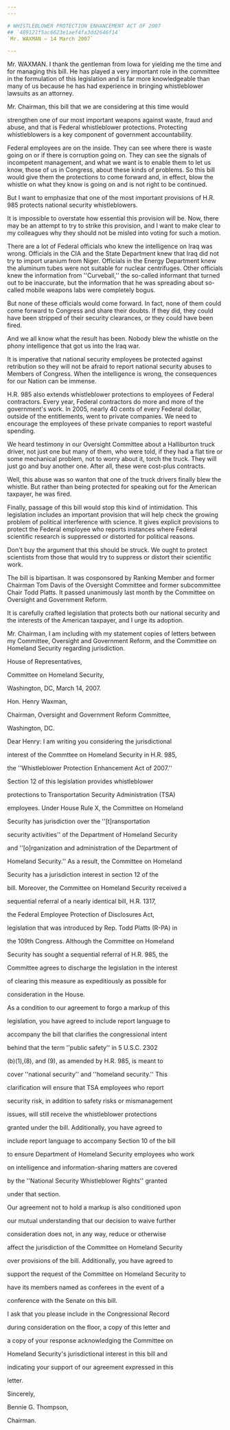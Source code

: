 ```yaml
---
---

# WHISTLEBLOWER PROTECTION ENHANCEMENT ACT OF 2007
## `489121f5ac6623e1aef4fa3dd2646f14`
`Mr. WAXMAN — 14 March 2007`

---
```



Mr. WAXMAN. I thank the gentleman from Iowa for yielding me the time 
and for managing this bill. He has played a very important role in the 
committee in the formulation of this legislation and is far more 
knowledgeable than many of us because he has had experience in bringing 
whistleblower lawsuits as an attorney.

Mr. Chairman, this bill that we are considering at this time would


strengthen one of our most important weapons against waste, fraud and 
abuse, and that is Federal whistleblower protections. Protecting 
whistleblowers is a key component of government accountability.

Federal employees are on the inside. They can see where there is 
waste going on or if there is corruption going on. They can see the 
signals of incompetent management, and what we want is to enable them 
to let us know, those of us in Congress, about these kinds of problems. 
So this bill would give them the protections to come forward and, in 
effect, blow the whistle on what they know is going on and is not right 
to be continued.

But I want to emphasize that one of the most important provisions of 
H.R. 985 protects national security whistleblowers.



It is impossible to overstate how essential this provision will be. 
Now, there may be an attempt to try to strike this provision, and I 
want to make clear to my colleagues why they should not be misled into 
voting for such a motion.

There are a lot of Federal officials who knew the intelligence on 
Iraq was wrong. Officials in the CIA and the State Department knew that 
Iraq did not try to import uranium from Niger. Officials in the Energy 
Department knew the aluminum tubes were not suitable for nuclear 
centrifuges. Other officials knew the information from ''Curveball,'' 
the so-called informant that turned out to be inaccurate, but the 
information that he was spreading about so-called mobile weapons labs 
were completely bogus.

But none of these officials would come forward. In fact, none of them 
could come forward to Congress and share their doubts. If they did, 
they could have been stripped of their security clearances, or they 
could have been fired.

And we all know what the result has been. Nobody blew the whistle on 
the phony intelligence that got us into the Iraq war.

It is imperative that national security employees be protected 
against retribution so they will not be afraid to report national 
security abuses to Members of Congress. When the intelligence is wrong, 
the consequences for our Nation can be immense.

H.R. 985 also extends whistleblower protections to employees of 
Federal contractors. Every year, Federal contractors do more and more 
of the government's work. In 2005, nearly 40 cents of every Federal 
dollar, outside of the entitlements, went to private companies. We need 
to encourage the employees of these private companies to report 
wasteful spending.

We heard testimony in our Oversight Committee about a Halliburton 
truck driver, not just one but many of them, who were told, if they had 
a flat tire or some mechanical problem, not to worry about it, torch 
the truck. They will just go and buy another one. After all, these were 
cost-plus contracts.

Well, this abuse was so wanton that one of the truck drivers finally 
blew the whistle. But rather than being protected for speaking out for 
the American taxpayer, he was fired.

Finally, passage of this bill would stop this kind of intimidation. 
This legislation includes an important provision that will help check 
the growing problem of political interference with science. It gives 
explicit provisions to protect the Federal employee who reports 
instances where Federal scientific research is suppressed or distorted 
for political reasons.

Don't buy the argument that this should be struck. We ought to 
protect scientists from those that would try to suppress or distort 
their scientific work.

The bill is bipartisan. It was cosponsored by Ranking Member and 
former Chairman Tom Davis of the Oversight Committee and former 
subcommittee Chair Todd Platts. It passed unanimously last month by the 
Committee on Oversight and Government Reform.

It is carefully crafted legislation that protects both our national 
security and the interests of the American taxpayer, and I urge its 
adoption.

Mr. Chairman, I am including with my statement copies of letters 
between my Committee, Oversight and Government Reform, and the 
Committee on Homeland Security regarding jurisdiction.





















 House of Representatives,

















 Committee on Homeland Security,


















 Washington, DC, March 14, 2007.


 Hon. Henry Waxman,


 Chairman, Oversight and Government Reform Committee, 




 Washington, DC.



 Dear Henry: I am writing you considering the jurisdictional 


 interest of the Commttee on Homeland Security in H.R. 985, 


 the ''Whistleblower Protection Enhancement Act of 2007.'' 


 Section 12 of this legislation provides whistleblower 


 protections to Transportation Security Administration (TSA) 


 employees. Under House Rule X, the Committee on Homeland 


 Security has jurisdiction over the ''[t]ransportation 


 security activities'' of the Department of Homeland Security 


 and ''[o]rganization and administration of the Department of 


 Homeland Security.'' As a result, the Committee on Homeland 


 Security has a jurisdiction interest in section 12 of the 


 bill. Moreover, the Committee on Homeland Security received a 


 sequential referral of a nearly identical bill, H.R. 1317, 


 the Federal Employee Protection of Disclosures Act, 


 legislation that was introduced by Rep. Todd Platts (R-PA) in 


 the 109th Congress. Although the Committee on Homeland 


 Security has sought a sequential referral of H.R. 985, the 


 Committee agrees to discharge the legislation in the interest 


 of clearing this measure as expeditiously as possible for 


 consideration in the House.



 As a condition to our agreement to forgo a markup of this 


 legislation, you have agreed to include report language to 


 accompany the bill that clarifies the congressional intent 


 behind that the term ''public safety'' in 5 U.S.C. 2302 


 (b)(1),(8), and (9), as amended by H.R. 985, is meant to 


 cover ''national security'' and ''homeland security.'' This 


 clarification will ensure that TSA employees who report 


 security risk, in addition to safety risks or mismanagement 


 issues, will still receive the whistleblower protections 


 granted under the bill. Additionally, you have agreed to 


 include report language to accompany Section 10 of the bill 


 to ensure Department of Homeland Security employees who work 


 on intelligence and information-sharing matters are covered 


 by the ''National Security Whistleblower Rights'' granted 


 under that section.



 Our agreement not to hold a markup is also conditioned upon 


 our mutual understanding that our decision to waive further 


 consideration does not, in any way, reduce or otherwise 


 affect the jurisdiction of the Committee on Homeland Security 


 over provisions of the bill. Additionally, you have agreed to 


 support the request of the Committee on Homeland Security to 


 have its members named as conferees in the event of a 


 conference with the Senate on this bill.



 I ask that you please include in the Congressional Record 


 during consideration on the floor, a copy of this letter and 


 a copy of your response acknowledging the Committee on 


 Homeland Security's jurisdictional interest in this bill and 


 indicating your support of our agreement expressed in this 


 letter.





 Sincerely,























 Bennie G. Thompson,


 Chairman.